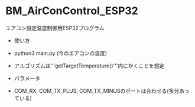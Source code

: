 # BM_AirConControl_ESP32
エアコン設定温度制御用ESP32プログラム

- 使い方
- python3 main.py (今のエアコンの温度)
- アルゴリズムは'''getTargetTemperature()'''内にかくことを想定

- パラメータ
- COM_RX, COM_TX_PLUS, COM_TX_MINUSのポートは合わせる(多分あっている)
